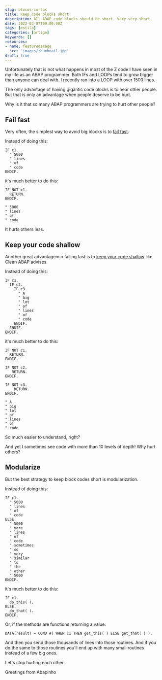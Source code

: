 ```yaml
---
slug: blocos-curtos
title: Keep code blocks short
description: All ABAP code blocks should be short. Very very short.
date: 2022-02-07T09:00:00Z
tags: [estilo]
categories: [artigo]
keywords: []
resources:
- name: featuredImage
  src: 'images/thumbnail.jpg'
draft: true
---
```

Unfortunately that is not what happens in most of the Z code I have seen in my life as an ABAP programmer. Both IFs and LOOPs tend to grow bigger than anyone can deal with. I recently ran into a LOOP with over 1500 lines.

<!--more-->

The only advantage of having gigantic code blocks is to hear other people. But that is only an advantage when people deserve to be hurt.

Why is it that so many ABAP programmers are trying to hurt other people?

## Fail fast

Very often, the simplest way to avoid big blocks is to [fail fast](1).

Instead of doing this:

```ABAP
IF c1.
  " 5000
  " lines
  " of
  " code
ENDIF.
```

it's much better to do this:

```ABAP
IF NOT c1.
  RETURN.
ENDIF.

" 5000
" lines
" of
" code
```

It hurts others less.

## Keep your code shallow

Another great advantagem o failing fast is to [keep your code shallow](2) like Clean ABAP advises.

Instead of doing this:

```ABAP
IF c1.
  IF c2.
    IF c3.
      " A
      " big
      " lot
      " of
      " lines
      " of
      " code
    ENDIF.
  ENDIF.
ENDIF.
```

it's much better to do this:

```ABAP
IF NOT c1.
  RETURN.
ENDIF.

IF NOT c2.
   RETURN.
ENDIF.

IF NOT c3.
    RETURN.
ENDIF.

" A
" big
" lot
" of
" lines
" of
" code
```

So much easier to understand, right?

And yet I sometimes see code with more than 10 levels of depth! Why hurt others?

## Modularize

But the best strategy to keep block codes short is modularization.

Instead of doing this:

```ABAP
IF c1.
  " 5000
  " lines
  " of
  " code
ELSE.
  " 5000
  " more
  " lines
  " of
  " code
  " sometimes
  " so
  " very
  " similar
  " to
  " the
  " other
  " 5000
ENDIF.
```

it's much better to do this:

```ABAP
IF c1.
  do_this( ).
ELSE.
  do_that( ).
ENDIF.
```

Or, if the methods are functions returning a value:

```ABAP
DATA(result) = COND #( WHEN c1 THEN get_this( ) ELSE get_that( ) ).
```

And then you send those thousands of lines into those routines. And if you do the same to those routines you'll end up with many small routines instead of a few big ones.

Let's stop hurting each other.

Greetings from Abapinho

[1]: https://en.wikipedia.org/wiki/Fail-fast
[2]: https://github.com/SAP/styleguides/blob/main/clean-abap/CleanABAP.md#keep-the-nesting-depth-low
